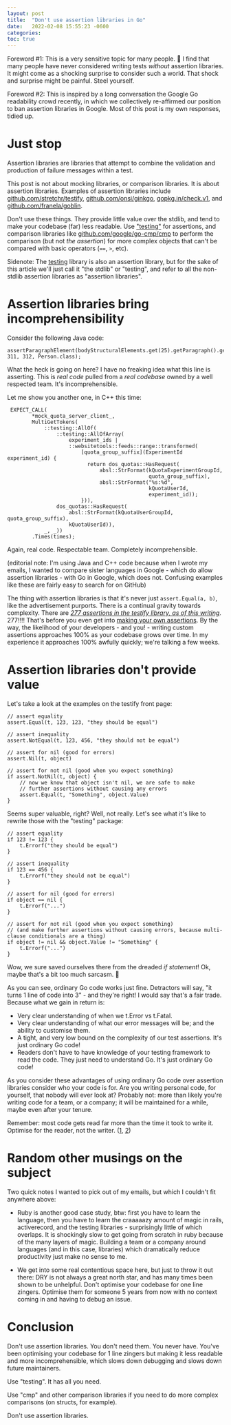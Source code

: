 ```yaml
---
layout: post
title:  "Don't use assertion libraries in Go"
date:   2022-02-08 15:55:23 -0600
categories: 
toc: true
---
```


Foreword #1: This is a very sensitive topic for many people. 🙂 I find that many people have never considered writing tests _without_ assertion libraries. It might come as a shocking surprise to consider such a world. That shock and surprise might be painful. Steel yourself.

Foreword #2: This is inspired by a long conversation the Google Go readability crowd recently, in which we collectively re-affirmed our position to ban assertion libraries in Google. Most of this post is my own responses, tidied up.

# Just stop

Assertion libraries are libraries that attempt to combine the validation and production of failure messages within a test.

This post is not about mocking libraries, or comparison libraries. It is about assertion libraries. Examples of assertion libraries include [github.com/stretchr/testify](https://pkg.go.dev/github.com/stretchr/testify), [github.com/onsi/ginkgo](https://pkg.go.dev/github.com/onsi/ginkgo), [gopkg.in/check.v1](https://pkg.go.dev/gopkg.in/check.v1), and [github.com/franela/goblin](https://pkg.go.dev/github.com/franela/goblin).

Don't use these things. They provide little value over the stdlib, and tend to make your codebase (far) less readable. Use ["testing"](https://pkg.go.dev/testing) for assertions, and comparison libraries like [github.com/google/go-cmp/cmp](https://pkg.go.dev/github.com/google/go-cmp/cmp) to perform the comparison (but not _the assertion_) for more complex objects that can't be compared with basic operators (`==`, `>`, etc).

Sidenote: The [testing](https://pkg.go.dev/testing) library is also an assertion library, but for the sake of this article we'll just call it "the stdlib" or "testing", and refer to all the non-stdlib assertion libraries as "assertion libraries".

# Assertion libraries bring incomprehensibility

Consider the following Java code:

```
assertParagraphElement(bodyStructuralElements.get(25).getParagraph().getElements().get(0), 311, 312, Person.class);
```

What the heck is going on here? I have no freaking idea what this line is asserting. This is _real code_ pulled from a _real codebase_ owned by a well respected team. It's incomprehensible.

Let me show you another one, in C++ this time:

```
 EXPECT_CALL(
        *mock_quota_server_client_,
        MultiGetTokens(
            ::testing::AllOf(
                ::testing::AllOfArray(
                    experiment_ids |
                    ::websitetools::feeds::range::transformed(
                        [quota_group_suffix](ExperimentId experiment_id) {
                          return dos_quotas::HasRequest(
                              absl::StrFormat(kQuotaExperimentGroupId,
                                              quota_group_suffix),
                              absl::StrFormat("%s:%d",
                                              kQuotaUserId,
                                              experiment_id));
                        })),
                dos_quotas::HasRequest(
                    absl::StrFormat(kQuotaUserGroupId, quota_group_suffix),
                    kQuotaUserId)),
            _, _))
        .Times(times);
```

Again, real code. Respectable team. Completely incomprehensible.

(editorial note: I'm using Java and C++ code because when I wrote my emails, I wanted to compare sister languages in Google - which do allow assertion libraries - with Go in Google, which does not. Confusing examples like these are fairly easy to search for on GitHub)

The thing with assertion libraries is that it's never just `assert.Equal(a, b)`, like the advertisement purports. There is a continual gravity towards complexity. There are [_277 assertions in the testify library, as of this writing_](https://pkg.go.dev/github.com/stretchr/testify/assert). 277!!!! That's before you even get into [making your own assertions](https://pkg.go.dev/github.com/stretchr/testify/assert). By the way, the likelihood of your developers - and you! - writing custom assertions approaches 100% as your codebase grows over time. In my experience it approaches 100% awfully quickly; we're talking a few weeks.

# Assertion libraries don't provide value

Let's take a look at the examples on the testify front page:

```
// assert equality
assert.Equal(t, 123, 123, "they should be equal")

// assert inequality
assert.NotEqual(t, 123, 456, "they should not be equal")

// assert for nil (good for errors)
assert.Nil(t, object)

// assert for not nil (good when you expect something)
if assert.NotNil(t, object) {
    // now we know that object isn't nil, we are safe to make
    // further assertions without causing any errors
    assert.Equal(t, "Something", object.Value)
}
```

Seems super valuable, right? Well, not really. Let's see what it's like to rewrite those with the "testing" package:

```
// assert equality
if 123 != 123 {
    t.Errorf("they should be equal")
}

// assert inequality
if 123 == 456 {
    t.Errorf("they should not be equal")
}

// assert for nil (good for errors)
if object == nil {
    t.Errorf("...")
}

// assert for not nil (good when you expect something)
// (and make further assertions without causing errors, because multi-clause conditionals are a thing)
if object != nil && object.Value != "Something" {
    t.Errorf("...")
}
```

Wow, we sure saved ourselves there from the dreaded _if statement_! Ok, maybe that's a bit too much sarcasm. 🙂

As you can see, ordinary Go code works just fine. Detractors will say, "it turns 1 line of code into 3" - and they're right! I would say that's a fair trade. Because what we gain in return is:

- Very clear understanding of when we t.Error vs t.Fatal.
- Very clear understanding of what our error messages will be; and the ability to customise them.
- A tight, and very low bound on the complexity of our test assertions. It's just ordinary Go code!
- Readers don't have to have knowledge of your testing framework to read the code. They just need to understand Go. It's just ordinary Go code!

As you consider these advantages of using ordinary Go code over assertion libraries consider who your code is for. Are you writing personal code, for yourself, that nobody will ever look at? Probably not: more than likely you're writing code for a team, or a company; it will be maintained for a while, maybe even after your tenure.

Remember: most code gets read far more than the time it took to write it. Optimise for the reader, not the writer. ([1](https://www.goodreads.com/quotes/835238-indeed-the-ratio-of-time-spent-reading-versus-writing-is), [2](https://devblogs.microsoft.com/oldnewthing/20070406-00/?p=27343))

# Random other musings on the subject

Two quick notes I wanted to pick out of my emails, but which I couldn't fit anywhere above:

- Ruby is another good case study, btw: first you have to learn the language, then you have to learn the craaaaazy amount of magic in rails, activerecord, and the testing libraries - surprisingly little of which overlaps. It is shockingly slow to get going from scratch in ruby because of the many layers of magic. Building a team or a company around languages (and in this case, libraries) which dramatically reduce productivity just make no sense to me.

- We get into some real contentious space here, but just to throw it out there: DRY is not always a great north star, and has many times been shown to be unhelpful. Don't optimise your codebase for one line zingers. Optimise them for someone 5 years from now with no context coming in and having to debug an issue.

# Conclusion

Don't use assertion libraries. You don't need them. You never have. You've been optimising your codebase for 1 line zingers but making it less readable and more incomprehensible, which slows down debugging and slows down future maintainers.

Use "testing". It has all you need.

Use "cmp" and other comparison libraries if you need to do more complex comparisons (on structs, for example).

Don't use assertion libraries.
